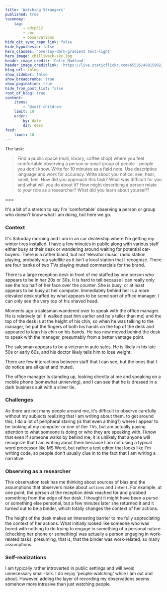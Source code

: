```yaml
---
title: 'Watching Strangers'
published: true
taxonomy:
    tag:
        - edcp512
        - ubc
        - observations
hide_git_sync_repo_link: false
hide_hypothesis: false
hero_classes: 'overlay-dark-gradient text-light'
hero_image: chilliwack-sky.jpg
header_image_credit: 'Colin Madland'
header_image_creditlink: 'https://live.staticflickr.com/65535/48815902247_a261ea1036_o_d.jpg'
blog_url: /blog
show_sidebar: false
show_breadcrumbs: true
show_pagination: true
hide_from_post_list: false
root_of_blog: true
content:
    items:
        - '@self.children'
    limit: 10
    order:
        by: date
        dir: desc
feed:
    limit: 10
---
```


The task:

> Find a public space (mall, library, coffee shop) where you feel comfortable observing a person or small group of people - people you don't know. Write for 10 minutes as a field note. Use descriptive language and work for accuracy. Write about you notice: see, hear, smell, feel.  How did you approach this task? What was difficult for you and what will you do about it? How might describing a person relate to your role as a researcher? What did you learn about yourself?

===

It's a bit of a stretch to say I'm 'comfortable' observing a person or group who doesn't know what I am doing, but here we go.

### Context
It's Saturday morning and I am in an car dealership where I'm getting my winter tires installed. I have a few minutes in public along with various staff either busy at their desk or wandering around waiting for potential car-buyers. There is a rather bland, but not 'elevator music' radio station playing, probably via satellite as it isn't a local station that I recognize. There are four banks of two TVs playing muted commercials for the brand.

There is a large reception desk in front of me staffed by one person who appears to be in her 20s or 30s. It is hard to tell because I can really only see the top half of her face over the counter. She is busy, or at least appears to be busy at her computer. Immediately behind her is a more elevated desk staffed by what appears to be some sort of office manager. I can only see the very top of his shaved head.

Moments ago a salesman wandered over to speak with the office manager. He is relatively tall (I walked past him earlier and he's taller than me) and the top of the desk is at the height of his chin, so when he was talking to the manager, he put the fingers of both his hands on the top of the desk and appeared to lean his chin on his hands. He has now moved behind the desk to speak with the manager, presumably from a better vantage point.

The salesman appears to be a veteran in auto sales. He is likely in his late 50s or early 60s, and his doctor likely tells him to lose weight.

There are few interactions between staff that I can see, but the ones that I do notice are all quiet and muted.

The office manager is standing up, looking directly at me and speaking on a mobile phone (somewhat unnerving), and I can see that he is dressed in a dark business suit with a silver tie.

### Challenges
As there are not many people around me, it's difficult to observe carefully without my subjects realizing that I am writing about them. to get around this, I do a lot of peripheral staring (is that even a thing?) where I appear to be looking at my computer or one of the TVs, but am actually paying attention to what someone is doing or who they are speaking with. I know that even if someone walks by behind me, it is unlikely that anyone will recognize that I am writing about them because I am not using a typical word processor like MS Werd, but rather a text editor that looks like I'm writing code, so people don't usually clue in to the fact that I am writing a narrative.

### Observing as a researcher
This observation task has me thinking about sources of bias and the assumptions that observers make about `actions` and `intent`. For example, at one point, the person at the reception desk reached for and grabbed something from the edge of her desk. I thought it might have been a purse or something else personal, but a few minutes later she returned it and it turned out to be a binder, which totally changes the context of her actions.

The height of the desk makes an interesting barrier to me fully appreciating the context of her actions. What initially looked like someone who was bored with nothing to do trying to engage in something of a personal nature (checking her phone or something) was actually a person engaging in work-related tasks, presuming, that is, that the binder was work-related. so many assumptions.

### Self-realizations
I am typically rather introverted in public settings and will avoid unnecessary small-talk. I do enjoy 'people-watching' while I am out and about. However, adding the layer of recording my observations seems somehow more intrusive than just watching people.
